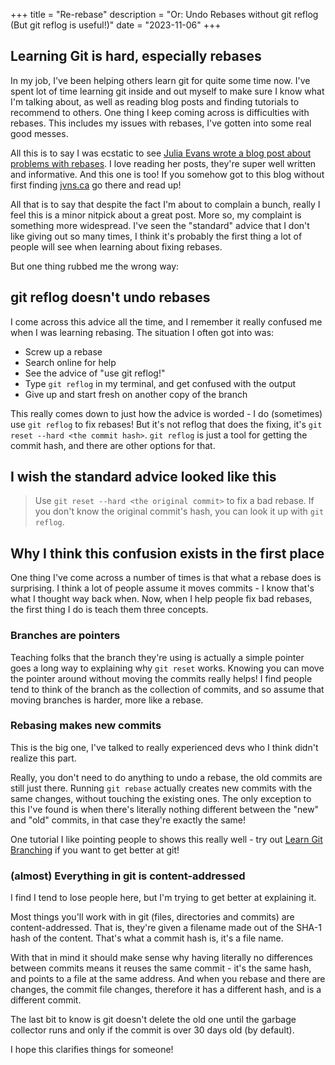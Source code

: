 +++
title = "Re-rebase"
description = "Or: Undo Rebases without git reflog (But git reflog is useful!)"
date = "2023-11-06"
+++

## Learning Git is hard, especially rebases

In my job, I've been helping others learn git for quite some time now. I've spent  lot of time learning git inside and out myself to make sure I know what I'm talking about, as well as reading blog posts and finding tutorials to recommend to others. One thing I keep coming across is difficulties with rebases. This includes my issues with rebases, I've gotten into some real good messes.

All this is to say I was ecstatic to see [Julia Evans wrote a blog post about problems with rebases](https://jvns.ca/blog/2023/11/06/rebasing-what-can-go-wrong-/). I love reading her posts, they're super well written and informative. And this one is too! If you somehow got to this blog without first finding [jvns.ca](https://jvns.ca) go there and read up!

All that is to say that despite the fact I'm about to complain a bunch, really I feel this is a minor nitpick about a great post. More so, my complaint is something more widespread. I've seen the "standard" advice that I don't like giving out so many times, I think it's probably the first thing a lot of people will see when learning about fixing rebases.

But one thing rubbed me the wrong way:

## git reflog doesn't undo rebases

I come across this advice all the time, and I remember it really confused me when I was learning rebasing. The situation I often got into was:
- Screw up a rebase
- Search online for help
- See the advice of "use git reflog!"
- Type `git reflog` in my terminal, and get confused with the output
- Give up and start fresh on another copy of the branch

This really comes down to just how the advice is worded - I do (sometimes) use `git reflog` to fix rebases! But it's not reflog that does the fixing, it's `git reset --hard <the commit hash>`. `git reflog` is just a tool for getting the commit hash, and there are other options for that.

## I wish the standard advice looked like this

> Use `git reset --hard <the original commit>` to fix a bad rebase. If you don't know the original commit's hash, you can look it up with `git reflog`.

## Why I think this confusion exists in the first place

One thing I've come across a number of times is that what a rebase does is surprising. I think a lot of people assume it moves commits - I know that's what I thought way back when. Now, when I help people fix bad rebases, the first thing I do is teach them three concepts.

### Branches are pointers

Teaching folks that the branch they're using is actually a simple pointer goes a long way to explaining why `git reset` works. Knowing you can move the pointer around without moving the commits really helps! I find people tend to think of the branch as the collection of commits, and so assume that moving branches is harder, more like a rebase.

### Rebasing makes new commits

This is the big one, I've talked to really experienced devs who I think didn't realize this part.

Really, you don't need to do anything to undo a rebase, the old commits are still just there. Running `git rebase` actually creates new commits with the same changes, without touching the existing ones. The only exception to this I've found is when there's literally nothing different between the "new" and "old" commits, in that case they're exactly the same!

One tutorial I like pointing people to shows this really well - try out [Learn Git Branching](https://learngitbranching.js.org/) if you want to get better at git!

### (almost) Everything in git is content-addressed

I find I tend to lose people here, but I'm trying to get better at explaining it.

Most things you'll work with in git (files, directories and commits) are content-addressed. That is, they're given a filename made out of the SHA-1 hash of the content. That's what a commit hash is, it's a file name.

With that in mind it should make sense why having literally no differences between commits means it reuses the same commit - it's the same hash, and points to a file at the same address. And when you rebase and there are changes, the commit file changes, therefore it has a different hash, and is a different commit.

The last bit to know is git doesn't delete the old one until the garbage collector runs and only if the commit is over 30 days old (by default).

I hope this clarifies things for someone!
